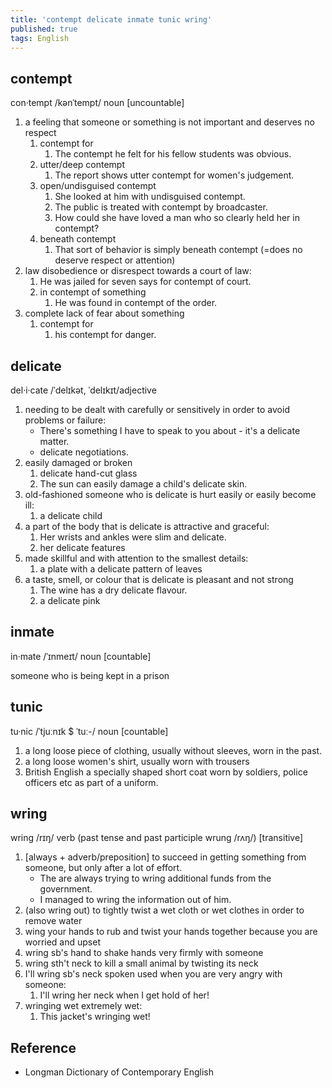 ```yaml
---
title: 'contempt delicate inmate tunic wring'
published: true
tags: English
---
```


## contempt

con·tempt /kənˈtempt/ noun [uncountable]

1. a feeling that someone or something is not important and deserves no respect
   1. contempt for
      1. The contempt he felt for his fellow students was obvious.
   2. utter/deep contempt
      1. The report shows utter contempt for women's judgement.
   3. open/undisguised contempt
      1. She looked at him with undisguised contempt.
      2. The public is treated with contempt by broadcaster.
      3. How could she have loved a man who so clearly held her in contempt?
   4. beneath contempt
      1. That sort of behavior is simply beneath contempt (=does no deserve
         respect or attention)
2. law disobedience or disrespect towards a court of law:
   1. He was jailed for seven says for contempt of court.
   2. in contempt of something
      1. He was found in contempt of the order.
3. complete lack of fear about something
   1. contempt for
      1. his contempt for danger.

## delicate

del·i·cate /ˈdelɪkət, ˈdelɪkɪt/adjective

1. needing to be dealt with carefully or sensitively in order to avoid problems
   or failure:
   - There's something I have to speak to you about - it's a delicate matter.
   - delicate negotiations.
2. easily damaged or broken
   1. delicate hand-cut glass
   2. The sun can easily damage a child's delicate skin.
3. old-fashioned someone who is delicate is hurt easily or easily become ill:
   1. a delicate child
4. a part of the body that is delicate is attractive and graceful:
   1. Her wrists and ankles were slim and delicate.
   2. her delicate features
5. made skillful and with attention to the smallest details:
   1. a plate with a delicate pattern of leaves
6. a taste, smell, or colour that is delicate is pleasant and not strong
   1. The wine has a dry delicate flavour.
   2. a delicate pink

## inmate

in·mate /ˈɪnmeɪt/ noun [countable]

someone who is being kept in a prison

## tunic

tu·nic /ˈtjuːnɪk $ ˈtuː-/ noun [countable]

1. a long loose piece of clothing, usually without sleeves, worn in the past.
2. a long loose women's shirt, usually worn with trousers
3. British English a specially shaped short coat worn by soldiers, police
   officers etc as part of a uniform.

## wring

wring /rɪŋ/ verb (past tense and past participle wrung /rʌŋ/) [transitive]

1. [always + adverb/preposition] to succeed in getting something from someone,
   but only after a lot of effort.
   - The are always trying to wring additional funds from the government.
   - I managed to wring the information out of him.
2. (also wring out) to tightly twist a wet cloth or wet clothes in order to
   remove water
3. wing your hands to rub and twist your hands together because you are worried
   and upset
4. wring sb's hand to shake hands very firmly with someone
5. wring sth't neck to kill a small animal by twisting its neck
6. I'll wring sb's neck spoken used when you are very angry with someone:
   1. I'll wring her neck when I get hold of her!
7. wringing wet extremely wet:
   1. This jacket's wringing wet!

## Reference

- Longman Dictionary of Contemporary English